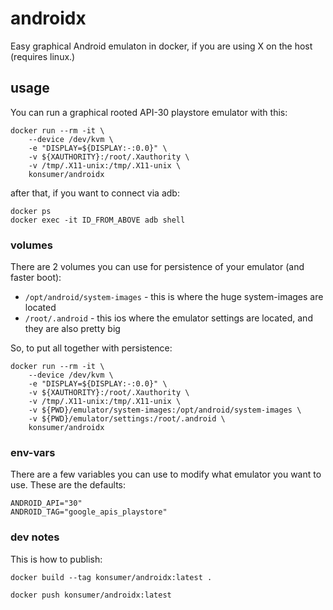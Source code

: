 # androidx

Easy graphical Android emulaton in docker, if you are using X on the host (requires linux.)

## usage

You can run a graphical rooted API-30 playstore emulator with this:

```
docker run --rm -it \
    --device /dev/kvm \
    -e "DISPLAY=${DISPLAY:-:0.0}" \
    -v ${XAUTHORITY}:/root/.Xauthority \
    -v /tmp/.X11-unix:/tmp/.X11-unix \
    konsumer/androidx
```

after that, if you want to connect via adb:

```
docker ps
docker exec -it ID_FROM_ABOVE adb shell
```

### volumes

There are 2 volumes you can use for persistence of your emulator (and faster boot):

- `/opt/android/system-images` - this is where the huge system-images are located
- `/root/.android` - this ios where the emulator settings are located, and they are also pretty big

So, to put all together with persistence:

```
docker run --rm -it \
    --device /dev/kvm \
    -e "DISPLAY=${DISPLAY:-:0.0}" \
    -v ${XAUTHORITY}:/root/.Xauthority \
    -v /tmp/.X11-unix:/tmp/.X11-unix \
    -v ${PWD}/emulator/system-images:/opt/android/system-images \
    -v ${PWD}/emulator/settings:/root/.android \
    konsumer/androidx
```

### env-vars

There are a few variables you can use to modify what emulator you want to use. These are the defaults:

```
ANDROID_API="30"
ANDROID_TAG="google_apis_playstore"
```


### dev notes

This is how to publish:

```
docker build --tag konsumer/androidx:latest .

docker push konsumer/androidx:latest
```
